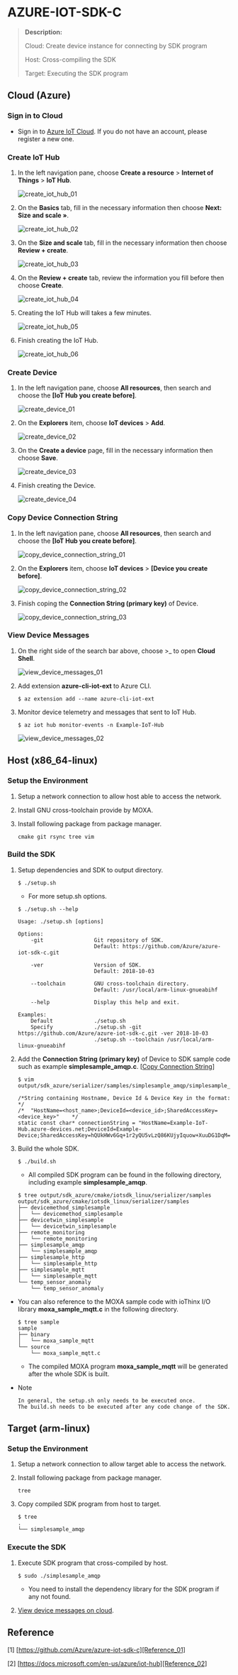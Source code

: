 <!-- Copyright (C) 2019 Moxa Inc. All rights reserved. -->
<!-- SPDX-License-Identifier: Apache-2.0               -->

# AZURE-IOT-SDK-C

> **Description:**
>
> Cloud: Create device instance for connecting by SDK program
>
> Host: Cross-compiling the SDK
>
> Target: Executing the SDK program

## Cloud (Azure)

### Sign in to Cloud

* Sign in to [Azure IoT Cloud][cloud]. If you do not have an account, please register a new one.

### Create IoT Hub

1. In the left navigation pane, choose **Create a resource** > **Internet of Things** > **IoT Hub**.

    ![create_iot_hub_01][create_iot_hub_01]

2. On the **Basics** tab, fill in the necessary information then choose **Next: Size and scale »**.

    ![create_iot_hub_02][create_iot_hub_02]

3. On the **Size and scale** tab, fill in the necessary information then choose **Review + create**.

    ![create_iot_hub_03][create_iot_hub_03]

4. On the **Review + create** tab, review the information you fill before then choose **Create**.

    ![create_iot_hub_04][create_iot_hub_04]

5. Creating the IoT Hub will takes a few minutes.

    ![create_iot_hub_05][create_iot_hub_05]

6. Finish creating the IoT Hub.

    ![create_iot_hub_06][create_iot_hub_06]

### Create Device

1. In the left navigation pane, choose **All resources**, then search and choose the **[IoT Hub you create before]**.

    ![create_device_01][create_device_01]

2. On the **Explorers** item, choose **IoT devices** > **Add**.

    ![create_device_02][create_device_02]

3. On the **Create a device** page, fill in the necessary information then choose **Save**.

    ![create_device_03][create_device_03]

4. Finish creating the Device.

    ![create_device_04][create_device_04]

### Copy Device Connection String

1. In the left navigation pane, choose **All resources**, then search and choose the **[IoT Hub you create before]**.

    ![copy_device_connection_string_01][copy_device_connection_string_01]

2. On the **Explorers** item, choose **IoT devices** > **[Device you create before]**.

    ![copy_device_connection_string_02][copy_device_connection_string_02]

3. Finish coping the **Connection String (primary key)** of Device.

    ![copy_device_connection_string_03][copy_device_connection_string_03]

### View Device Messages

1. On the right side of the search bar above, choose >_ to open **Cloud Shell**.

    ![view_device_messages_01][view_device_messages_01]

2. Add extension **azure-cli-iot-ext** to Azure CLI.

    ```
    $ az extension add --name azure-cli-iot-ext
    ```

2. Monitor device telemetry and messages that sent to IoT Hub.

    ```
    $ az iot hub monitor-events -n Example-IoT-Hub
    ```
    ![view_device_messages_02][view_device_messages_02]

## Host (x86_64-linux)

### Setup the Environment

1. Setup a network connection to allow host able to access the network.

2. Install GNU cross-toolchain provide by MOXA.

3. Install following package from package manager.

    ```
    cmake git rsync tree vim
    ```

### Build the SDK

1. Setup dependencies and SDK to output directory.

    ```
    $ ./setup.sh
    ```
    * For more setup.sh options.

    ```
    $ ./setup.sh --help

    Usage: ./setup.sh [options]

    Options:
        -git                Git repository of SDK.
                            Default: https://github.com/Azure/azure-iot-sdk-c.git

        -ver                Version of SDK.
                            Default: 2018-10-03

        --toolchain         GNU cross-toolchain directory.
                            Default: /usr/local/arm-linux-gnueabihf

        --help              Display this help and exit.

    Examples:
        Default             ./setup.sh
        Specify             ./setup.sh -git https://github.com/Azure/azure-iot-sdk-c.git -ver 2018-10-03
                            ./setup.sh --toolchain /usr/local/arm-linux-gnueabihf
    ```

2. Add the **Connection String (primary key)** of Device to SDK sample code such as example **simplesample_amqp.c**. [[Copy Connection String](#copy-device-connection-string)]

    ```
    $ vim output/sdk_azure/serializer/samples/simplesample_amqp/simplesample_amqp.c
    ```
    ```
    /*String containing Hostname, Device Id & Device Key in the format:             */
    /*  "HostName=<host_name>;DeviceId=<device_id>;SharedAccessKey=<device_key>"    */
    static const char* connectionString = "HostName=Example-IoT-Hub.azure-devices.net;DeviceId=Example-Device;SharedAccessKey=hQUkHWv6Gq+1r2yQU5vLzQ86KUjyIquow+XuuDG1DqM=";
    ```

3. Build the whole SDK.

    ```
    $ ./build.sh
    ```
    * All compiled SDK program can be found in the following directory, including example **simplesample_amqp**.

    ```
    $ tree output/sdk_azure/cmake/iotsdk_linux/serializer/samples
    output/sdk_azure/cmake/iotsdk_linux/serializer/samples
    ├── devicemethod_simplesample
    │   └── devicemethod_simplesample
    ├── devicetwin_simplesample
    │   └── devicetwin_simplesample
    ├── remote_monitoring
    │   └── remote_monitoring
    ├── simplesample_amqp
    │   └── simplesample_amqp
    ├── simplesample_http
    │   └── simplesample_http
    ├── simplesample_mqtt
    │   └── simplesample_mqtt
    └── temp_sensor_anomaly
        └── temp_sensor_anomaly
    ```

* You can also reference to the MOXA sample code with ioThinx I/O library **moxa_sample_mqtt.c** in the following directory.

    ```
    $ tree sample
    sample
    ├── binary
    │   └── moxa_sample_mqtt
    └── source
        └── moxa_sample_mqtt.c
    ```
    * The compiled MOXA program **moxa_sample_mqtt** will be generated after the whole SDK is built.

* Note

    ```
    In general, the setup.sh only needs to be executed once.
    The build.sh needs to be executed after any code change of the SDK.
    ```

## Target (arm-linux)

### Setup the Environment

1. Setup a network connection to allow target able to access the network.

2. Install following package from package manager.

    ```
    tree
    ```

3. Copy compiled SDK program from host to target.

    ```
    $ tree
    .
    └── simplesample_amqp
    ```

### Execute the SDK

1. Execute SDK program that cross-compiled by host.

    ```
    $ sudo ./simplesample_amqp
    ```
    * You need to install the dependency library for the SDK program if any not found.

2. [View device messages on cloud](#view-device-messages).

## Reference

[1] [https://github.com/Azure/azure-iot-sdk-c][Reference_01]

[2] [https://docs.microsoft.com/en-us/azure/iot-hub][Reference_02]

[comment]: # (Images)
[create_iot_hub_01]: readme/create_iot_hub_01.png
[create_iot_hub_02]: readme/create_iot_hub_02.png
[create_iot_hub_03]: readme/create_iot_hub_03.png
[create_iot_hub_04]: readme/create_iot_hub_04.png
[create_iot_hub_05]: readme/create_iot_hub_05.png
[create_iot_hub_06]: readme/create_iot_hub_06.png

[create_device_01]: readme/create_device_01.png
[create_device_02]: readme/create_device_02.png
[create_device_03]: readme/create_device_03.png
[create_device_04]: readme/create_device_04.png

[copy_device_connection_string_01]: readme/copy_device_connection_string_01.png
[copy_device_connection_string_02]: readme/copy_device_connection_string_02.png
[copy_device_connection_string_03]: readme/copy_device_connection_string_03.png

[view_device_messages_01]: readme/view_device_messages_01.png
[view_device_messages_02]: readme/view_device_messages_02.png

[comment]: # (Links)
[cloud]: https://portal.azure.com
[Reference_01]: https://github.com/Azure/azure-iot-sdk-c
[Reference_02]: https://docs.microsoft.com/en-us/azure/iot-hub
